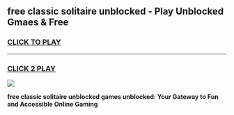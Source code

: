 
## free classic solitaire unblocked - Play Unblocked Gmaes & Free
<h3>
<a href="https://news.freeplayer.one?title=free_classic_solitaire_unblocked&ref=16F">CLICK TO PLAY</a></h3>
<hr>

<h3>
<a href="https://news.freeplayer.one?title=free_classic_solitaire_unblocked&ref=16F">CLICK 2 PLAY</a>
  
</h3>

<a href="https://news.freeplayer.one?title=free_classic_solitaire_unblocked&ref=16F/"><img src="https://clearcache.store/games.png"></a>


**free classic solitaire unblocked games unblocked: Your Gateway to Fun and Accessible Online Gaming**
